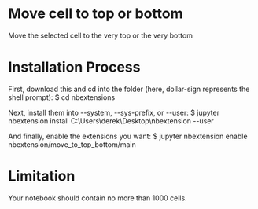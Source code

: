 # Move cell to top or bottom

Move the selected cell to the very top or the very bottom

# Installation Process

First, download this and cd into the folder (here, dollar-sign represents the shell prompt):
$ cd nbextensions

Next, install them into --system, --sys-prefix, or --user:
$ jupyter nbextension install C:\Users\derek\Desktop\nbextension --user

And finally, enable the extensions you want:
$ jupyter nbextension enable nbextension/move_to_top_bottom/main

# Limitation
Your notebook should contain no more than 1000 cells. 
